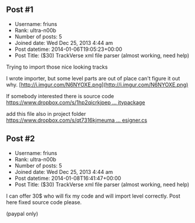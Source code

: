 ## Post #1
- Username: friuns
- Rank: ultra-n00b
- Number of posts: 5
- Joined date: Wed Dec 25, 2013 4:44 am
- Post datetime: 2014-01-06T19:05:23+00:00
- Post Title: ($30) TrackVerse xml file parser (almost working, need help)

Trying to import those nice looking tracks 

I wrote importer, but some level parts are out of place can't figure it out why. 
[http://i.imgur.com/N6NYOXE.png](http://i.imgur.com/N6NYOXE.png)


If somebody interested there is source code
[https://www.dropbox.com/s/1hp2qicrkjpep ... itypackage](https://www.dropbox.com/s/1hp2qicrkjpeprj/TrackVerse.unitypackage)

add this file also in project folder
[https://www.dropbox.com/s/qt7316kjmeuma ... esigner.cs](https://www.dropbox.com/s/qt7316kjmeumag9/CTY1_DemoCity01.designer.cs)
## Post #2
- Username: friuns
- Rank: ultra-n00b
- Number of posts: 5
- Joined date: Wed Dec 25, 2013 4:44 am
- Post datetime: 2014-01-08T16:41:47+00:00
- Post Title: ($30) TrackVerse xml file parser (almost working, need help)

I can offer 30$ who will fix my code and will import level correctly. Post here fixed source code please.

(paypal only)
